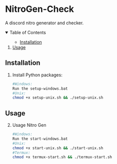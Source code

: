 # NitroGen-Check
A discord nitro generator and checker.
<details open="open">
  <summary>Table of Contents</summary>
  <ol>
      <ul>
        <li><a href="#installation">Installation</a></li>
      </ul>
    </li>
    <li><a href="#usage">Usage</a></li>
  </ol>
</details>

## Installation
  1. Install Python packages:
      ```sh
      #Windows:
      Run the setup-windows.bat
      #Unix:
      chmod +x setup-unix.sh && ./setup-unix.sh
      ```
## Usage
  2. Usage Nitro Gen
      ```sh
      #Windows:
      Run the start-windows.bat
      #Unix:
      chmod +x start-unix.sh && ./start-unix.sh
      #Termux:
      chmod +x termux-start.sh && ./termux-start.sh
      ```
      
